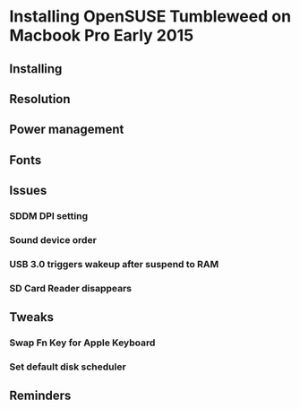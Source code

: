 # Installing OpenSUSE Tumbleweed on Macbook Pro Early 2015

## Installing

## Resolution

## Power management

## Fonts

## Issues

### SDDM DPI setting

### Sound device order

### USB 3.0 triggers wakeup after suspend to RAM

### SD Card Reader disappears

## Tweaks

### Swap Fn Key for Apple Keyboard

### Set default disk scheduler

## Reminders
